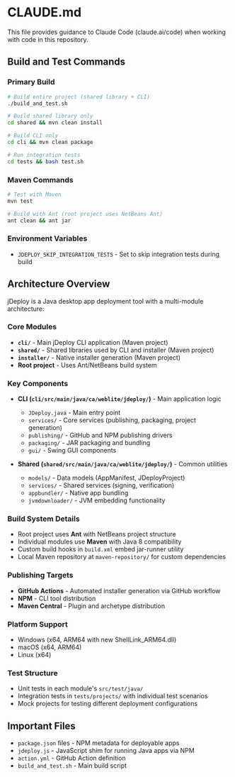 # CLAUDE.md

This file provides guidance to Claude Code (claude.ai/code) when working with code in this repository.

## Build and Test Commands

### Primary Build
```bash
# Build entire project (shared library + CLI)
./build_and_test.sh

# Build shared library only
cd shared && mvn clean install

# Build CLI only  
cd cli && mvn clean package

# Run integration tests
cd tests && bash test.sh
```

### Maven Commands
```bash
# Test with Maven
mvn test

# Build with Ant (root project uses NetBeans Ant)
ant clean && ant jar
```

### Environment Variables
- `JDEPLOY_SKIP_INTEGRATION_TESTS` - Set to skip integration tests during build

## Architecture Overview

jDeploy is a Java desktop app deployment tool with a multi-module architecture:

### Core Modules
- **`cli/`** - Main jDeploy CLI application (Maven project)
- **`shared/`** - Shared libraries used by CLI and installer (Maven project)  
- **`installer/`** - Native installer generation (Maven project)
- **Root project** - Uses Ant/NetBeans build system

### Key Components
- **CLI (`cli/src/main/java/ca/weblite/jdeploy/`)** - Main application logic
  - `JDeploy.java` - Main entry point
  - `services/` - Core services (publishing, packaging, project generation)
  - `publishing/` - GitHub and NPM publishing drivers
  - `packaging/` - JAR packaging and bundling
  - `gui/` - Swing GUI components

- **Shared (`shared/src/main/java/ca/weblite/jdeploy/`)** - Common utilities
  - `models/` - Data models (AppManifest, JDeployProject)
  - `services/` - Shared services (signing, verification)
  - `appbundler/` - Native app bundling
  - `jvmdownloader/` - JVM embedding functionality

### Build System Details
- Root project uses **Ant** with NetBeans project structure
- Individual modules use **Maven** with Java 8 compatibility  
- Custom build hooks in `build.xml` embed jar-runner utility
- Local Maven repository at `maven-repository/` for custom dependencies

### Publishing Targets
- **GitHub Actions** - Automated installer generation via GitHub workflow
- **NPM** - CLI tool distribution
- **Maven Central** - Plugin and archetype distribution

### Platform Support
- Windows (x64, ARM64 with new ShellLink_ARM64.dll)
- macOS (x64, ARM64) 
- Linux (x64)

### Test Structure
- Unit tests in each module's `src/test/java/`
- Integration tests in `tests/projects/` with individual test scenarios
- Mock projects for testing different deployment configurations

## Important Files
- `package.json` files - NPM metadata for deployable apps
- `jdeploy.js` - JavaScript shim for running Java apps via NPM
- `action.yml` - GitHub Action definition
- `build_and_test.sh` - Main build script